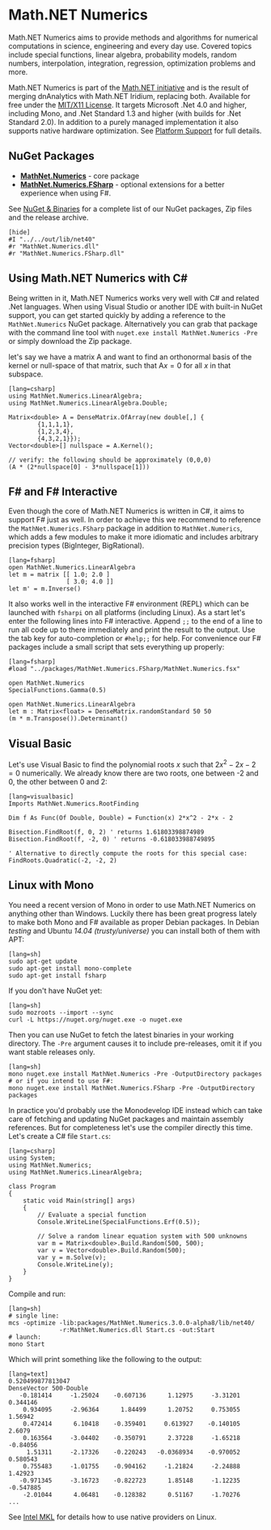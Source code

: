 Math.NET Numerics
=================

Math.NET Numerics aims to provide methods and algorithms for numerical computations
in science, engineering and every day use. Covered topics include special functions,
linear algebra, probability models, random numbers, interpolation, integration,
regression, optimization problems and more.

Math.NET Numerics is part of the [Math.NET initiative](https://www.mathdotnet.com/)
and is the result of merging dnAnalytics with Math.NET Iridium, replacing both.
Available for free under the [MIT/X11 License](License.html).
It targets Microsoft .Net 4.0 and higher, including Mono, and .Net Standard 1.3
and higher (with builds for .Net Standard 2.0). In addition to a purely
managed implementation it also supports native hardware optimization.
See [Platform Support](Compatibility.html) for full details.

NuGet Packages
--------------

- [**MathNet.Numerics**](https://www.nuget.org/packages/MathNet.Numerics/) - core package
- [**MathNet.Numerics.FSharp**](https://www.nuget.org/packages/MathNet.Numerics.FSharp/) - optional extensions for a better experience when using F#.

See [NuGet & Binaries](Packages.html) for a complete list of our NuGet packages,
Zip files and the release archive.

    [hide]
    #I "../../out/lib/net40"
    #r "MathNet.Numerics.dll"
    #r "MathNet.Numerics.FSharp.dll"

Using Math.NET Numerics with C#
-------------------------------

Being written in it, Math.NET Numerics works very well with C# and related .Net languages.
When using Visual Studio or another IDE with built-in NuGet support, you can get started
quickly by adding a reference to the `MathNet.Numerics` NuGet package. Alternatively you can grab
that package with the command line tool with `nuget.exe install MathNet.Numerics -Pre`
or simply download the Zip package.

let's say we have a matrix $\mathrm{A}$ and want to find an orthonormal basis of the kernel or null-space
of that matrix, such that $\mathrm{A}x = 0$ for all $x$ in that subspace.

    [lang=csharp]
    using MathNet.Numerics.LinearAlgebra;
    using MathNet.Numerics.LinearAlgebra.Double;

    Matrix<double> A = DenseMatrix.OfArray(new double[,] {
            {1,1,1,1},
            {1,2,3,4},
            {4,3,2,1}});
    Vector<double>[] nullspace = A.Kernel();

    // verify: the following should be approximately (0,0,0)
    (A * (2*nullspace[0] - 3*nullspace[1]))


F# and F# Interactive
---------------------

Even though the core of Math.NET Numerics is written in C#, it aims to support F#
just as well. In order to achieve this we recommend to reference the `MathNet.Numerics.FSharp`
package in addition to `MathNet.Numerics`, which adds a few modules to make it more
idiomatic and includes arbitrary precision types (BigInteger, BigRational).

    [lang=fsharp]
    open MathNet.Numerics.LinearAlgebra
    let m = matrix [[ 1.0; 2.0 ]
                    [ 3.0; 4.0 ]]
    let m' = m.Inverse()

It also works well in the interactive F# environment (REPL) which can be launched with
`fsharpi` on all platforms (including Linux). As a start let's enter the following lines
into F# interactive. Append `;;` to the end of a line to run all code up to there
immediately and print the result to the output. Use the tab key for auto-completion or `#help;;` for help.
For convenience our F# packages include a small script that sets everything up properly:

    [lang=fsharp]
    #load "../packages/MathNet.Numerics.FSharp/MathNet.Numerics.fsx"

    open MathNet.Numerics
    SpecialFunctions.Gamma(0.5)

    open MathNet.Numerics.LinearAlgebra
    let m : Matrix<float> = DenseMatrix.randomStandard 50 50
    (m * m.Transpose()).Determinant()


Visual Basic
------------

Let's use Visual Basic to find the polynomial roots $x$ such that $2x^2 - 2x - 2 = 0$
numerically. We already know there are two roots, one between -2 and 0, the other between 0 and 2:

    [lang=visualbasic]
    Imports MathNet.Numerics.RootFinding

    Dim f As Func(Of Double, Double) = Function(x) 2*x^2 - 2*x - 2

    Bisection.FindRoot(f, 0, 2) ' returns 1.61803398874989
    Bisection.FindRoot(f, -2, 0) ' returns -0.618033988749895

    ' Alternative to directly compute the roots for this special case:
    FindRoots.Quadratic(-2, -2, 2)


Linux with Mono
---------------

You need a recent version of Mono in order to use Math.NET Numerics on anything other than Windows.
Luckily there has been great progress lately to make both Mono and F# available as proper Debian packages.
In Debian *testing* and Ubuntu *14.04 (trusty/universe)* you can install both of them with APT:

    [lang=sh]
    sudo apt-get update
    sudo apt-get install mono-complete
    sudo apt-get install fsharp

If you don't have NuGet yet:

    [lang=sh]
    sudo mozroots --import --sync
    curl -L https://nuget.org/nuget.exe -o nuget.exe

Then you can use NuGet to fetch the latest binaries in your working directory.
The `-Pre` argument causes it to include pre-releases, omit it if you want stable releases only.

    [lang=sh]
    mono nuget.exe install MathNet.Numerics -Pre -OutputDirectory packages
    # or if you intend to use F#:
    mono nuget.exe install MathNet.Numerics.FSharp -Pre -OutputDirectory packages

In practice you'd probably use the Monodevelop IDE instead which can take care of fetching and updating
NuGet packages and maintain assembly references. But for completeness let's use the compiler directly this time.
Let's create a C# file `Start.cs`:

    [lang=csharp]
    using System;
    using MathNet.Numerics;
    using MathNet.Numerics.LinearAlgebra;

    class Program
    {
        static void Main(string[] args)
        {
            // Evaluate a special function
            Console.WriteLine(SpecialFunctions.Erf(0.5));

            // Solve a random linear equation system with 500 unknowns
            var m = Matrix<double>.Build.Random(500, 500);
            var v = Vector<double>.Build.Random(500);
            var y = m.Solve(v);
            Console.WriteLine(y);
        }
    }

Compile and run:

    [lang=sh]
    # single line:
    mcs -optimize -lib:packages/MathNet.Numerics.3.0.0-alpha8/lib/net40/
                  -r:MathNet.Numerics.dll Start.cs -out:Start
    # launch:
    mono Start

Which will print something like the following to the output:

    [lang=text]
    0.520499877813047
    DenseVector 500-Double
       -0.181414     -1.25024    -0.607136      1.12975     -3.31201     0.344146
        0.934095     -2.96364      1.84499      1.20752     0.753055      1.56942
        0.472414      6.10418    -0.359401     0.613927    -0.140105       2.6079
        0.163564     -3.04402    -0.350791      2.37228     -1.65218     -0.84056
         1.51311     -2.17326    -0.220243   -0.0368934    -0.970052     0.580543
        0.755483     -1.01755    -0.904162     -1.21824     -2.24888      1.42923
       -0.971345     -3.16723    -0.822723      1.85148     -1.12235    -0.547885
        -2.01044      4.06481    -0.128382      0.51167     -1.70276          ...

See [Intel MKL](MKL.html) for details how to use native providers on Linux.
